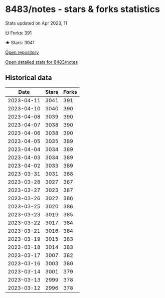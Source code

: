 # 8483/notes - stars & forks statistics

Stats updated on Apr 2023, 11

☋ Forks: 391

★ Stars: 3041

[Open repository](https://github.com/8483/notes)

[Open detailed stats for 8483/notes](https://reviewgithub.com/rep/8483/notes)

## Historical data
| Date | Stars | Forks |
|------|-------|-------|
| 2023-04-11 | 3041 | 391 | 
| 2023-04-10 | 3040 | 390 | 
| 2023-04-08 | 3039 | 390 | 
| 2023-04-07 | 3038 | 390 | 
| 2023-04-06 | 3038 | 390 | 
| 2023-04-05 | 3035 | 389 | 
| 2023-04-04 | 3034 | 389 | 
| 2023-04-03 | 3034 | 389 | 
| 2023-04-02 | 3033 | 389 | 
| 2023-03-31 | 3031 | 388 | 
| 2023-03-28 | 3027 | 387 | 
| 2023-03-27 | 3023 | 387 | 
| 2023-03-26 | 3022 | 386 | 
| 2023-03-25 | 3020 | 386 | 
| 2023-03-23 | 3019 | 385 | 
| 2023-03-22 | 3017 | 384 | 
| 2023-03-21 | 3016 | 384 | 
| 2023-03-19 | 3015 | 383 | 
| 2023-03-18 | 3014 | 383 | 
| 2023-03-17 | 3007 | 382 | 
| 2023-03-16 | 3003 | 380 | 
| 2023-03-14 | 3001 | 379 | 
| 2023-03-13 | 2999 | 378 | 
| 2023-03-12 | 2996 | 378 | 

